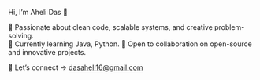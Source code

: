 Hi, I’m Aheli Das 👋  

🔹 Passionate about clean code, scalable systems, and creative problem-solving.  
🔹 Currently learning Java, Python. 
🔹 Open to collaboration on open-source and innovative projects.  

📌 Let’s connect → dasaheli16@gmail.com


<!---
ellie-belly-jelly/ellie-belly-jelly is a ✨ special ✨ repository because its `README.md` (this file) appears on your GitHub profile.
You can click the Preview link to take a look at your changes.
--->
